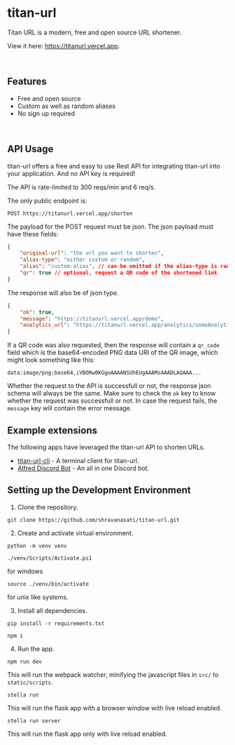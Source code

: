 # titan-url

Titan URL is a modern, free and open source URL shortener.

View it here: https://titanurl.vercel.app.

<br>

## Features

- Free and open source
- Custom as well as random aliases
- No sign up required

<br>


## API Usage

titan-url offers a free and easy to use Rest API for integrating titan-url into your application. And no API key is required! 

The API is rate-limited to 300 reqs/min and 6 req/s.

The only public endpoint is:
```
POST https://titanurl.vercel.app/shorten
```

The payload for the POST request must be json. The json payload must have these fields:

```json
{
	"original-url": "the url you want to shorten",
	"alias-type": "either custom or random",
	"alias": "custom-alias", // can be omitted if the alias-type is random
	"qr": true // optional, request a QR code of the shortened link
}
```

The response will also be of json type.
```json
{
	"ok": true,
	"message": "https://titanurl.vercel.app/demo",
	"analytics_url": "https://titanurl.vercel.app/analytics/someAnalyticsID"
}
```

If a QR code was also requested, then the response will contain a `qr_code` field which is the base64-encoded PNG data URI of the QR image, which might look something like this:

```
data:image/png;base64,iVBORw0KGgoAAAANSUhEUgAAAMsAAADLAQAAA...
```

Whether the request to the API is successfull or not, the response json schema will always be the same. Make sure to check the `ok` key to know whether the request was successfull or not. In case the request fails, the `message` key will contain the error message.

## Example extensions

The following apps have leveraged the titan-url API to shorten URLs.

- [titan-url-cli](https://github.com/shravanasati/titan-url-cli) - A terminal client for titan-url.
- [Alfred Discord Bot](https://github.com/alvinbengeorge/Discord) - An all in one Discord bot.

## Setting up the Development Environment

1. Clone the repository.

```
git clone https://github.com/shravanasati/titan-url.git
```

2. Create and activate virtual environment.

```
python -m venv venv
```

```
./venv/Scripts/Activate.ps1
```

for windows

```
source ./venv/bin/activate
```

for unix like systems.

3. Install all dependencies.

```
pip install -r requirements.txt
```

```
npm i
```

4. Run the app.

```
npm run dev
```

This will run the webpack watcher, minifying the javascript files in `src/` to `static/scripts`.

```
stella run
```

This will run the flask app with a browser window with live reload enabled.

```
stella run server
```

This will run the flask app only with live reload enabled.